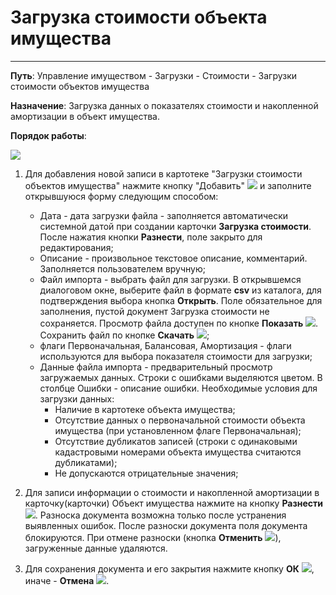 ﻿# Загрузка стоимости объекта имущества
___

**Путь**: Управление имуществом - Загрузки - Стоимости - Загрузки стоимости объектов имущества

**Назначение**: Загрузка данных о показателях стоимости и накопленной амортизации в объект имущества.

**Порядок работы**:

![](topic:.AddFiles.Screenshot_20015.jpg)

1. Для добавления новой записи в картотеке "Загрузки стоимости объектов имущества" нажмите кнопку "Добавить" ![](topic:Com.AddFiles.Buttons.Btn_Add.png) и заполните открывшуюся форму следующим способом:

    - Дата - дата загрузки файла - заполняется автоматически системной датой при создании карточки **Загрузка стоимости**.
После нажатия кнопки **Разнести**, поле закрыто для редактирования;
    - Описание - произвольное текстовое описание, комментарий. Заполняется пользователем вручную;
    - Файл импорта - выбрать файл для загрузки. В открывшемся диалоговом окне, выберите файл в формате **csv** из каталога, для подтверждения выбора кнопка **Открыть**.
    Поле обязательное для заполнения, пустой документ Загрузка стоимости не сохраняется.
    Просмотр файла доступен по кнопке **Показать** ![](topic:Com.AddFiles.Buttons.Btn_View_mini.png).
    Сохранить файл по кнопке **Скачать** ![](topic:Com.AddFiles.Buttons.Btn_Upload_mini.png);
    - флаги Первоначальная, Балансовая, Амортизация - флаги используются для выбора показателя стоимости для загрузки;
    - Данные файла импорта - предварительный просмотр загружаемых данных. Строки с ошибками выделяются цветом. В столбце Ошибки - описание ошибки.
Необходимые условия для загрузки данных:
        - Наличие в картотеке объекта имущества;
        - Отсутствие данных о первоначальной стоимости объекта имущества (при установленном флаге Первоначальная);
        - Отсутствие дубликатов записей (строки с одинаковыми кадастровыми номерами объекта имущества считаются дубликатами);
        - Не допускаются отрицательные значения;
2. Для записи информации о стоимости и накопленной амортизации в карточку(карточки) Объект имущества нажмите на кнопку **Разнести** ![](topic:InfoBoard.AddFiles.Btn_Razntsti.png).
Разноска документа возможна только после устранения выявленных ошибок. После разноски документа поля документа блокируются.
При отмене разноски (кнопка **Отменить** ![](topic:Com.AddFiles.Btn_Otmena.png)), загруженные данные удаляются.
3. Для сохранения документа и его закрытия нажмите кнопку **ОК** ![](topic:Com.AddFiles.Buttons.Btn_Ok_green.png), иначе  -  **Отмена** ![](topic:Com.AddFiles.Buttons.Btn_CloseCancel.png).


